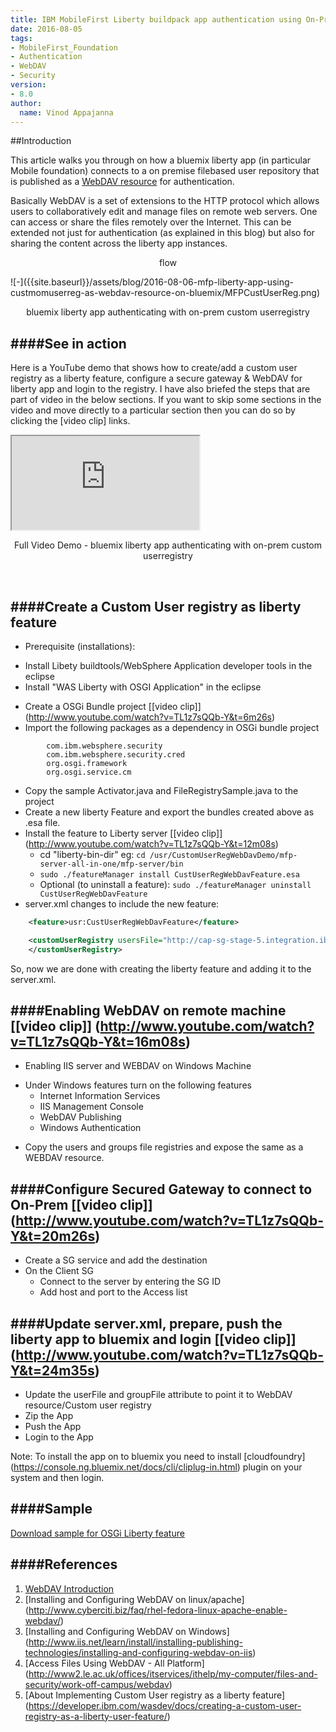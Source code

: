 ```yaml
---
title: IBM MobileFirst Liberty buildpack app authentication using On-Premise CustomRegistry(as a WebDAV resource) on Bluemix
date: 2016-08-05
tags:
- MobileFirst_Foundation
- Authentication
- WebDAV
- Security
version:
- 8.0
author:
  name: Vinod Appajanna
---
```


##Introduction

This article walks you through on how a bluemix liberty app (in particular Mobile foundation) connects to a on premise filebased user repository that is published as a [WebDAV resource](http://www.webdav.org/) for authentication.

Basically WebDAV is a set of extensions to the HTTP protocol which allows users to collaboratively edit and manage files on remote web servers. One can access or share the files remotely over the Internet. This can be extended not just for authentication (as explained in this blog) but also for sharing the content across the liberty app instances.

<p style="text-align: center;">flow</p>
![-]({{site.baseurl}}/assets/blog/2016-08-06-mfp-liberty-app-using-custmomuserreg-as-webdav-resource-on-bluemix/MFPCustUserReg.png)
<p style="text-align: center;">bluemix liberty app authenticating with on-prem custom userregistry</p>

####See in action
------------------
Here is a YouTube demo that shows how to create/add a custom user registry as a liberty feature, configure a secure gateway & WebDAV for liberty app and login to the registry. I have also briefed the steps that are part of video in the below sections. If you want to skip some sections in the video and move directly to a particular section then you can do so by clicking the [video clip] links.

<div class="sizer">
  <div class="embed-responsive embed-responsive-16by9">
    <iframe src="https://www.youtube.com/embed/TL1z7sQQb-Y"></iframe>
  </div>
</div>
<p style="text-align: center;">Full Video Demo - bluemix liberty app authenticating with on-prem custom userregistry</p>
</br>


####Create a Custom User registry as liberty feature
----------------------------------------------
* Prerequisite (installations):
 - Install Libety buildtools/WebSphere Application developer tools in the eclipse
 - Install "WAS Liberty with OSGI Application" in the eclipse
* Create a OSGi Bundle project [[video clip]] (http://www.youtube.com/watch?v=TL1z7sQQb-Y&t=6m26s)
* Import the following packages as a dependency in OSGi bundle project

```
		com.ibm.websphere.security
		com.ibm.websphere.security.cred
		org.osgi.framework
		org.osgi.service.cm
```

* Copy the sample Activator.java and FileRegistrySample.java to the project
* Create a new liberty Feature and export the bundles created above as .esa file.
* Install the feature to Liberty server [[video clip]] (http://www.youtube.com/watch?v=TL1z7sQQb-Y&t=12m08s)
	- cd "liberty-bin-dir" eg: `cd /usr/CustomUserRegWebDavDemo/mfp-server-all-in-one/mfp-server/bin`
	- `sudo ./featureManager install CustUserRegWebDavFeature.esa`
  - Optional (to uninstall a feature):
	  `sudo ./featureManager uninstall CustUserRegWebDavFeature`
* server.xml changes to include the new feature:

```xml
    <feature>usr:CustUserRegWebDavFeature</feature>

    <customUserRegistry usersFile="http://cap-sg-stage-5.integration.ibmcloud.com:15217/userregistry/users.props" groupsFile="http://cap-sg-stage-5.integration.ibmcloud.com:15217/userregistry/groups.props">
    </customUserRegistry>
```

So, now we are done with creating the liberty feature and adding it to the server.xml.

####Enabling WebDAV on remote machine [[video clip]] (http://www.youtube.com/watch?v=TL1z7sQQb-Y&t=16m08s)
-----------------------------------------------------
* Enabling IIS server and WEBDAV on Windows Machine
 - Under Windows features turn on the following features
   * Internet Information Services
   * IIS Management Console
   * WebDAV Publishing
   * Windows Authentication
* Copy the users and groups file registries and expose the same as a WEBDAV resource.

####Configure Secured Gateway to connect to On-Prem [[video clip]] (http://www.youtube.com/watch?v=TL1z7sQQb-Y&t=20m26s)
-------------------------------------------------------------------
* Create a SG service and add the destination
* On the Client SG
  - Connect to the server by entering the SG ID
  - Add host and port to the Access list

####Update server.xml, prepare, push the liberty app to bluemix and login [[video clip]] (http://www.youtube.com/watch?v=TL1z7sQQb-Y&t=24m35s)
------------------------------------------------------------------------------
* Update the userFile and groupFile attribute to point it to WebDAV resource/Custom user registry
* Zip the App
* Push the App
* Login to the App

Note: To install the app on to bluemix you need to install [cloudfoundry] (https://console.ng.bluemix.net/docs/cli/cliplug-in.html) plugin on your system and then login.

####Sample
-----------
[Download sample for OSGi Liberty feature](https://github.com/vinapp/liberty-customreg-as-webdavres)

####References
---------------
1. [WebDAV Introduction](http://www.webdav.org/)
2. [Installing and Configuring WebDAV on linux/apache] (http://www.cyberciti.biz/faq/rhel-fedora-linux-apache-enable-webdav/)
3. [Installing and Configuring WebDAV on Windows] (http://www.iis.net/learn/install/installing-publishing-technologies/installing-and-configuring-webdav-on-iis)
4. [Access Files Using WebDAV - All Platform] (http://www2.le.ac.uk/offices/itservices/ithelp/my-computer/files-and-security/work-off-campus/webdav)
5. [About Implementing Custom User registry as a liberty feature] (https://developer.ibm.com/wasdev/docs/creating-a-custom-user-registry-as-a-liberty-user-feature/)
